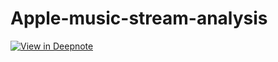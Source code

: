 # Apple-music-stream-analysis

[![View in Deepnote](https://deepnote.com/static/buttons/view-in-deepnote.svg)](https://deepnote.com/viewer/github/AshiishKarhade/Apple-music-stream-analysis/blob/main/apple-music.ipynb)